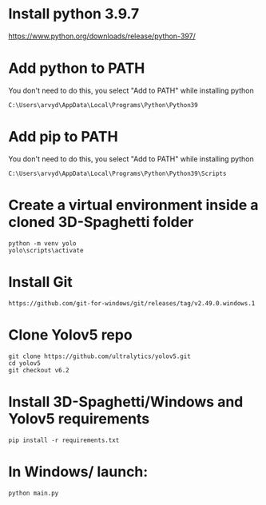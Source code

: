 # Install python 3.9.7

https://www.python.org/downloads/release/python-397/

# Add python to PATH
You don't need to do this, you select "Add to PATH" while installing python

```
C:\Users\arvyd\AppData\Local\Programs\Python\Python39
```

# Add pip to PATH
You don't need to do this, you select "Add to PATH" while installing python

```
C:\Users\arvyd\AppData\Local\Programs\Python\Python39\Scripts
```


# Create a virtual environment inside a cloned 3D-Spaghetti folder 

```
python -m venv yolo
yolo\scripts\activate
```

# Install Git
```
https://github.com/git-for-windows/git/releases/tag/v2.49.0.windows.1
```

# Clone Yolov5 repo
```
git clone https://github.com/ultralytics/yolov5.git
cd yolov5
git checkout v6.2
```

# Install 3D-Spaghetti/Windows and Yolov5 requirements

```
pip install -r requirements.txt
```

# In Windows/ launch:

```
python main.py
```
